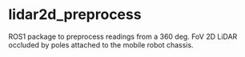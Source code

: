 # lidar2d_preprocess
ROS1 package to preprocess readings from a 360 deg. FoV 2D LiDAR occluded by poles attached to the mobile robot chassis.
